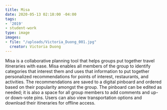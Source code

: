 ```yaml
---
title: Misa
date: 2020-05-13 02:18:00 -04:00
tags:
- '2019'
- student-work
type: image
images:
- file: "/uploads/Victoria_Duong_001.jpg"
  creator: Victoria Duong
---
```


Misa is a collaborative planning tool that helps groups put together travel itineraries with ease. Misa enables all members of the group to identify categories that interest them and uses that information to put together personalized recommendations for points of interest, restaurants, and activities. The recommendations are saved to a digital pinboard and ordered based on their popularity amongst the group. The pinboard can be edited as needed; it is also a space for all group members to add comments and up- or down-vote pins. Users can also view transportation options and download their itineraries for offline access.